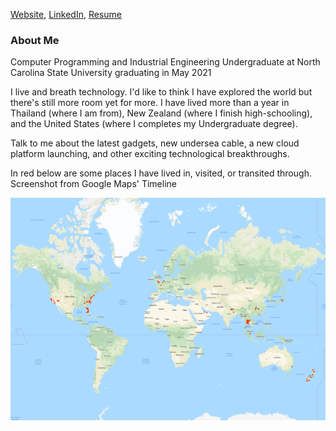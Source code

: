 [Website](https://www.kaovilai.pw), [LinkedIn](https://www.linkedin.com/in/kaovilai/), [Resume](https://resume.kaovilai.pw/)

### About Me

Computer Programming and Industrial Engineering Undergraduate at North Carolina State University graduating in May 2021

I live and breath technology. I'd like to think I have explored the world but there's still more room yet for more. I have lived more than a year in Thailand (where I am from), New Zealand (where I finish high-schooling), and the United States (where I completes my Undergraduate degree). 

Talk to me about the latest gadgets, new undersea cable, a new cloud platform launching, and other exciting technological breakthroughs.

In red below are some places I have lived in, visited, or transited through. Screenshot from Google Maps' Timeline

![world map](./worldmap.png)

